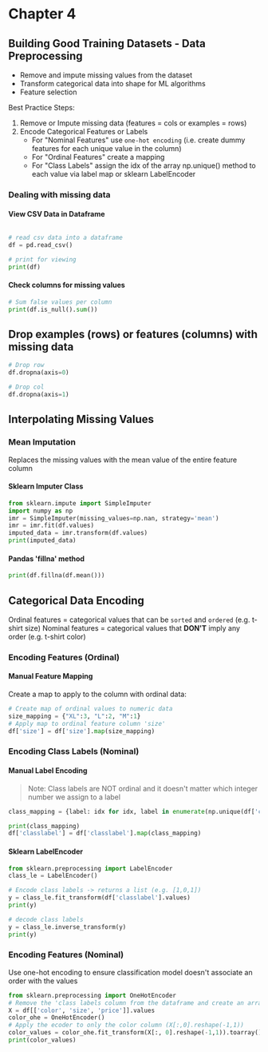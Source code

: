 # Chapter 4

## Building Good Training Datasets - Data Preprocessing

- Remove and impute missing values from the dataset
- Transform categorical data into shape for ML algorithms
- Feature selection

Best Practice Steps:

1. Remove or Impute missing data (features = cols or examples = rows)
2. Encode Categorical Features or Labels
   - For "Nominal Features" use `one-hot encoding` (i.e. create dummy features for each unique value in the column)
   - For "Ordinal Features" create a mapping
   - For "Class Labels" assign the idx of the array np.unique() method to each value via label map or sklearn LabelEncoder

### Dealing with missing data

#### View CSV Data in Dataframe

```python

# read csv data into a dataframe
df = pd.read_csv()

# print for viewing
print(df)
```

#### Check columns for missing values

```python
# Sum false values per column
print(df.is_null().sum())
```

## Drop examples (rows) or features (columns) with missing data

```python
# Drop row
df.dropna(axis=0)

# Drop col
df.dropna(axis=1)
```

## Interpolating Missing Values

### Mean Imputation

Replaces the missing values with the mean value of the entire feature column

#### Sklearn Imputer Class

```python
from sklearn.impute import SimpleImputer
import numpy as np
imr = SimpleImputer(missing_values=np.nan, strategy='mean')
imr = imr.fit(df.values)
imputed_data = imr.transform(df.values)
print(imputed_data)
```

#### Pandas 'fillna' method

```python
print(df.fillna(df.mean()))
```

## Categorical Data Encoding

Ordinal features = categorical values that can be `sorted` and `ordered` (e.g. t-shirt size)
Nominal features = categorical values that **DON'T** imply any order (e.g. t-shirt color)

### Encoding Features (Ordinal)

#### Manual Feature Mapping

Create a map to apply to the column with ordinal data:

```python
# Create map of ordinal values to numeric data
size_mapping = {"XL":3, "L":2, "M":1}
# Apply map to ordinal feature column 'size'
df['size'] = df['size'].map(size_mapping)
```

### Encoding Class Labels (Nominal)

#### Manual Label Encoding

> Note: Class labels are NOT ordinal and it doesn't matter which integer number we assign to a label

```python
class_mapping = {label: idx for idx, label in enumerate(np.unique(df['classlabel']))}

print(class_mapping)
df['classlabel'] = df['classlabel'].map(class_mapping)
```

#### Sklearn LabelEncoder

```python
from sklearn.preprocessing import LabelEncoder
class_le = LabelEncoder()

# Encode class labels -> returns a list (e.g. [1,0,1])
y = class_le.fit_transform(df['classlabel'].values)
print(y)

# decode class labels
y = class_le.inverse_transform(y)
print(y)
```

### Encoding Features (Nominal)

Use one-hot encoding to ensure classification model doesn't associate an order with the values

```python
from sklearn.preprocessing import OneHotEncoder
# Remove the 'class labels column from the dataframe and create an array of the values
X = df[['color', 'size', 'price']].values
color_ohe = OneHotEncoder()
# Apply the ecoder to only the color column (X[:,0].reshape(-1,1))
color_values = color_ohe.fit_transform(X[:, 0].reshape(-1,1)).toarray()
print(color_values)

```

